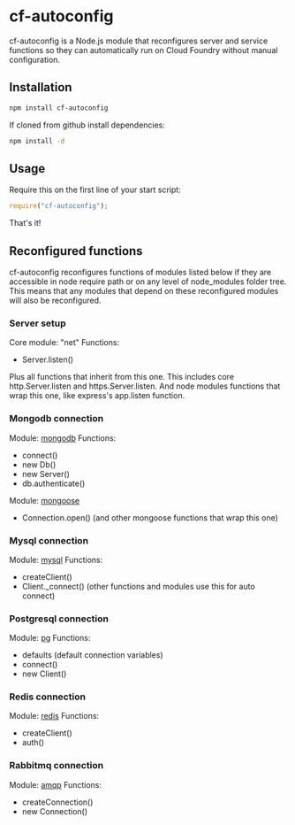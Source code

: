 # cf-autoconfig

cf-autoconfig is a Node.js module that reconfigures server and service functions so they can automatically run on Cloud Foundry without manual configuration.

## Installation

```bash
npm install cf-autoconfig
```

If cloned from github install dependencies:

```bash
npm install -d
```

## Usage

Require this on the first line of your start script:

```js
require("cf-autoconfig");
```

That's it!

## Reconfigured functions

cf-autoconfig reconfigures functions of modules listed below if they are accessible in node require path or on any level of node_modules folder tree. This means that any modules that depend on these reconfigured modules will also be reconfigured.

### Server setup

Core module: "net"
Functions:
* Server.listen()

Plus all functions that inherit from this one. This includes core http.Server.listen and https.Server.listen. And node modules functions that wrap this one, like express's app.listen function.

### Mongodb connection

Module: [mongodb](https://github.com/mongodb/node-mongodb-native)
Functions:
* connect()
* new Db()
* new Server()
* db.authenticate()

Module: [mongoose](https://github.com/learnboost/mongoose)
* Connection.open() (and other mongoose functions that wrap this one)

### Mysql connection

Module: [mysql](https://github.com/felixge/node-mysql)
Functions:
* createClient()
* Client._connect() (other functions and modules use this for auto connect)

### Postgresql connection

Module: [pg](https://github.com/brianc/node-postgres)
Functions:
* defaults (default connection variables)
* connect()
* new Client()

### Redis connection

Module: [redis](https://github.com/mranney/node_redis)
Functions:
* createClient()
* auth()

### Rabbitmq connection

Module: [amqp](https://github.com/postwait/node-amqp)
Functions:
* createConnection()
* new Connection()
